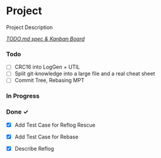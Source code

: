 # Project

Project Description

<em>[TODO.md spec & Kanban Board](https://bit.ly/3fCwKfM)</em>

### Todo

- [ ] CRC16 into LogGen + UTIL  
- [ ] Split git-knowledge into a large file and a real cheat sheet  
- [ ] Commit Tree, Rebasing MPT  

### In Progress


### Done ✓

- [x] Add Test Case for Reflog Rescue  
- [x] Add Test Case for Rebase  
- [x] Describe Reflog  


